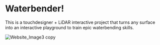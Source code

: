 # Waterbender!

This is a touchdesigner + LiDAR interactive project that turns any surface into an interactive playground to train epic waterbending skills.

![Website_Image3 copy](https://github.com/user-attachments/assets/00979c08-8385-493c-b9b8-f73b25c604ce)
